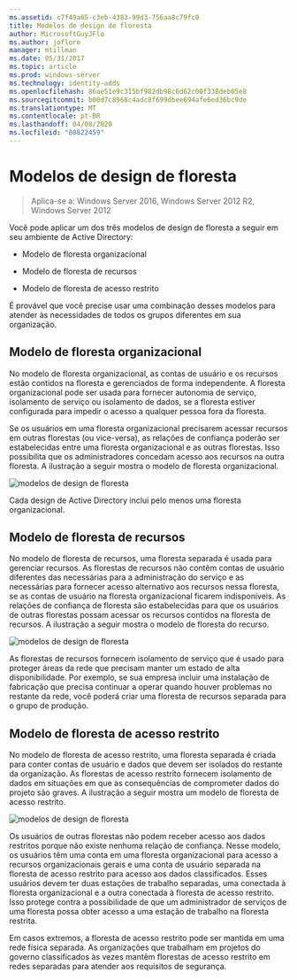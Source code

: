 ```yaml
---
ms.assetid: c7f49a65-c3eb-4383-99d3-756aa8c79fc0
title: Modelos de design de floresta
author: MicrosoftGuyJFlo
ms.author: joflore
manager: mtillman
ms.date: 05/31/2017
ms.topic: article
ms.prod: windows-server
ms.technology: identity-adds
ms.openlocfilehash: 86ae51e9c315bf982db98c6d62c00f338deb05e8
ms.sourcegitcommit: b00d7c8968c4adc8f699dbee694afe6ed36bc9de
ms.translationtype: MT
ms.contentlocale: pt-BR
ms.lasthandoff: 04/08/2020
ms.locfileid: "80822459"
---
```

# <a name="forest-design-models"></a>Modelos de design de floresta

>Aplica-se a: Windows Server 2016, Windows Server 2012 R2, Windows Server 2012

Você pode aplicar um dos três modelos de design de floresta a seguir em seu ambiente de Active Directory:  
  
-   Modelo de floresta organizacional  
  
-   Modelo de floresta de recursos  
  
-   Modelo de floresta de acesso restrito  
  
É provável que você precise usar uma combinação desses modelos para atender às necessidades de todos os grupos diferentes em sua organização.  
  
## <a name="organizational-forest-model"></a>Modelo de floresta organizacional  
No modelo de floresta organizacional, as contas de usuário e os recursos estão contidos na floresta e gerenciados de forma independente. A floresta organizacional pode ser usada para fornecer autonomia de serviço, isolamento de serviço ou isolamento de dados, se a floresta estiver configurada para impedir o acesso a qualquer pessoa fora da floresta.  
  
Se os usuários em uma floresta organizacional precisarem acessar recursos em outras florestas (ou vice-versa), as relações de confiança poderão ser estabelecidas entre uma floresta organizacional e as outras florestas. Isso possibilita que os administradores concedam acesso aos recursos na outra floresta. A ilustração a seguir mostra o modelo de floresta organizacional.  
  
![modelos de design de floresta](media/Forest-Design-Models/b1ddb47e-78a5-49c7-bb21-d7421b7b84b8.gif)  
  
Cada design de Active Directory inclui pelo menos uma floresta organizacional.  
  
## <a name="resource-forest-model"></a>Modelo de floresta de recursos  
No modelo de floresta de recursos, uma floresta separada é usada para gerenciar recursos. As florestas de recursos não contêm contas de usuário diferentes das necessárias para a administração do serviço e as necessárias para fornecer acesso alternativo aos recursos nessa floresta, se as contas de usuário na floresta organizacional ficarem indisponíveis. As relações de confiança de floresta são estabelecidas para que os usuários de outras florestas possam acessar os recursos contidos na floresta de recursos. A ilustração a seguir mostra o modelo de floresta do recurso.  
  
![modelos de design de floresta](media/Forest-Design-Models/c0b348a6-958c-4fc5-9035-e2d2a54d5573.gif)  
  
As florestas de recursos fornecem isolamento de serviço que é usado para proteger áreas da rede que precisam manter um estado de alta disponibilidade. Por exemplo, se sua empresa incluir uma instalação de fabricação que precisa continuar a operar quando houver problemas no restante da rede, você poderá criar uma floresta de recursos separada para o grupo de produção.  
  
## <a name="restricted-access-forest-model"></a>Modelo de floresta de acesso restrito  
No modelo de floresta de acesso restrito, uma floresta separada é criada para conter contas de usuário e dados que devem ser isolados do restante da organização. As florestas de acesso restrito fornecem isolamento de dados em situações em que as consequências de comprometer dados do projeto são graves. A ilustração a seguir mostra um modelo de floresta de acesso restrito.  
  
![modelos de design de floresta](media/Forest-Design-Models/e49cfc8c-a58a-4386-93bd-d4a6ee00f89c.gif)  
  
Os usuários de outras florestas não podem receber acesso aos dados restritos porque não existe nenhuma relação de confiança. Nesse modelo, os usuários têm uma conta em uma floresta organizacional para acesso a recursos organizacionais gerais e uma conta de usuário separada na floresta de acesso restrito para acesso aos dados classificados. Esses usuários devem ter duas estações de trabalho separadas, uma conectada à floresta organizacional e a outra conectada à floresta de acesso restrito. Isso protege contra a possibilidade de que um administrador de serviços de uma floresta possa obter acesso a uma estação de trabalho na floresta restrita.  
  
Em casos extremos, a floresta de acesso restrito pode ser mantida em uma rede física separada. As organizações que trabalham em projetos do governo classificados às vezes mantêm florestas de acesso restrito em redes separadas para atender aos requisitos de segurança.  
  


